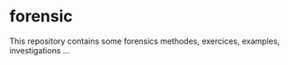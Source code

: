 # forensic

This repository contains some forensics methodes, exercices, examples, investigations ... 
